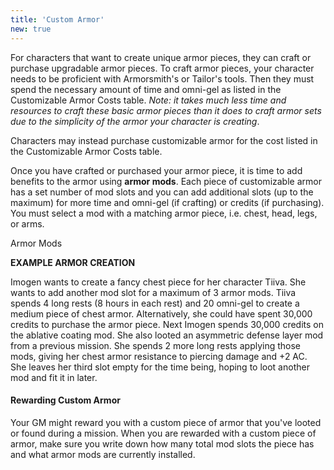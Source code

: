 ```yaml
---
title: 'Custom Armor'
new: true
---
```


For characters that want to create unique armor pieces, they can craft or purchase upgradable armor pieces. To craft armor
pieces, your character needs to be proficient with Armorsmith's or Tailor's tools. Then they must spend the necessary
amount of time and omni-gel as listed in the Customizable Armor Costs table. _Note: it takes much less time and resources to craft
these basic armor pieces than it does to craft armor sets due to the simplicity of the armor your character is creating_.

Characters may instead purchase customizable armor for the cost listed in the Customizable Armor Costs table.

Once you have crafted or purchased your armor piece, it is time to add benefits to the armor using __armor mods__. Each
piece of customizable armor has a set number of mod slots and you can add additional slots (up to the maximum) for more
time and omni-gel (if crafting) or credits (if purchasing). You must select a mod with a matching armor piece, i.e. chest,
head, legs, or arms.

<ai-dialog title="Customizable Armor Costs" component="customizable-armor-costs"></ai-dialog>

<v-btn to="/phb/armor/mods" color="primary">Armor Mods</v-btn>

<v-alert type="info" :value="true">
<p><strong>EXAMPLE ARMOR CREATION</strong></p>
<p>Imogen wants to create a fancy chest piece for her character Tiiva. She wants to add another mod slot for a
maximum of 3 armor mods. Tiiva spends 4 long rests (8 hours in each rest) and 20 omni-gel to create a medium piece of
chest armor. Alternatively, she could have spent 30,000 credits to purchase the armor piece. Next Imogen spends 30,000 credits
on the ablative coating mod. She also looted an asymmetric defense layer mod from a previous
mission. She spends 2 more long rests applying those mods, giving her chest armor resistance to piercing damage
and +2 AC. She leaves her third slot empty for the time being, hoping to loot another mod and fit it in later.</p>
</v-alert>

#### Rewarding Custom Armor
Your GM might reward you with a custom piece of armor that you've looted or found during a mission. When you are rewarded
with a custom piece of armor, make sure you write down how many total mod slots the piece has and what armor mods are
currently installed.
